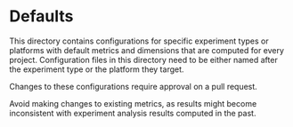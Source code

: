 # Defaults

This directory contains configurations for specific experiment types or platforms with default metrics and dimensions that are computed for every project. Configuration files in this directory need to be either named after the experiment type or the platform they target.

Changes to these configurations require approval on a pull request.

Avoid making changes to existing metrics, as results might become inconsistent with experiment analysis results computed in the past.

